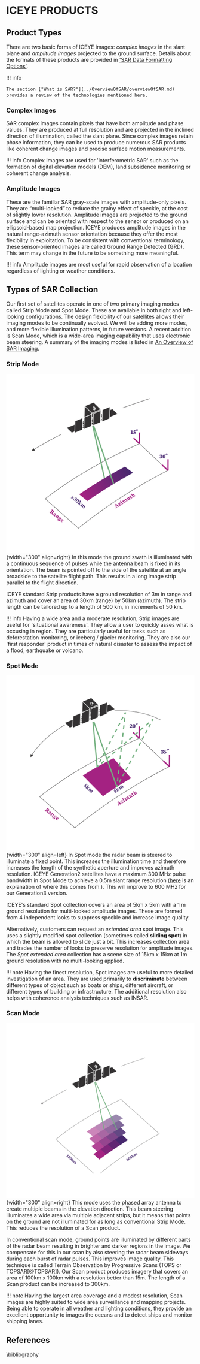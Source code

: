 
# ICEYE PRODUCTS

## Product Types

There are two basic forms of ICEYE images: *complex images* in the slant plane and *amplitude images* projected to the ground surface. Details about the formats of these products are provided in ['SAR Data Formatting Options'](../productFormats/introduction.md). 

!!! info

    The section ["What is SAR?"](../OverviewOfSAR/overviewOfSAR.md) provides a review of the technologies mentioned here. 
### Complex Images

SAR complex images contain pixels that have both amplitude and phase values. They are produced at full resolution and are projected in the inclined direction of illumination, called the slant plane. Since complex images retain phase information, they can be used to produce numerous SAR products like coherent change images and precise surface motion measurements.

!!! info
    Complex Images are used for 'interferometric SAR' such as the formation of digital elevation models (DEM), land subsidence monitoring or coherent change analysis.

### Amplitude Images

These are the familiar SAR gray-scale images with amplitude-only pixels. They are “multi-looked” to reduce the grainy effect of speckle, at the cost of slightly lower resolution. Amplitude images are projected to the ground surface and can be oriented with respect to the sensor or produced on an ellipsoid-based map projection. ICEYE produces amplitude images in the natural range-azimuth sensor orientation because they offer the most flexibility in exploitation. To be consistent with conventional terminology, these sensor-oriented images are called Ground Range Detected (GRD). This term may change in the future to be something more meaningful.

!!! info
    Amplitude images are most useful for rapid observation of a location regardless of lighting or weather conditions.


<!-- #### General Phase History Data Product
ICEYE also produces a basic form of SAR data that contains the raw pulse data before image processing. This data contains phase information as a function of time during the imaging operation and so it is called *phase history data*. This product enables more flexible processing for advanced users who might have their own SAR processor, or who might even prefer to exploit the data before converting it into an image.  -->

## Types of SAR Collection
Our first set of satellites operate in one of two primary imaging modes called Strip Mode and Spot Mode. These are available in both right and left-looking configurations. The design flexibility of our satellites allows their imaging modes to be continually evolved. We will be adding more modes, and more flexible illumination patterns, in future versions. A recent addition is Scan Mode, which is a wide-area imaging capability that uses electronic beam steering. A summary of the imaging modes is listed in [An Overview of SAR Imaging](/product-documentation/OverviewOfSAR/remarkableStory/#stripmap-and-spotlight-apertures).


### Strip Mode

![placeholder](img/imagemode-graphic-strip.png){width="300" align=right}
In this mode the ground swath is illuminated with a continuous sequence of pulses while the antenna beam is fixed in its orientation. The beam is pointed off to the side of the satellite at an angle broadside to the satellite flight path. This results in a long image strip parallel to the flight direction.

ICEYE standard Strip products have a ground resolution of 3m in range and azimuth and cover an area of 30km (range) by 50km (azimuth). The strip length can be tailored up to a length of 500 km, in increments of 50 km.

!!! info
    Having a wide area and a moderate resolution, Strip images are useful for 'situational awareness'. They allow a user to quickly asses what is occusing in region. They are particularly useful for tasks such as deforestation monitoring, or iceberg / glacier monitoring. They are also our 'first responder' product in times of natural disaster to assess the impact of a flood, earthquake or volcano.

### Spot Mode
![placeholder](img/imagemode-graphic-spot.png){width="300" align=left}
In Spot mode the radar beam is steered to illuminate a fixed point. This increases the illumination time and therefore increases the length of the synthetic aperture and improves azimuth resolution. ICEYE Generation2 satellites have a maximum 300 MHz pulse bandwidth in Spot Mode to achieve a 0.5m slant range resolution ([here](/product-documentation/productguide/OverviewOfSAR/rangeResolution/#slant-range-resolution-examples) is an explanation of where this comes from.). This will improve to 600 MHz for our Generation3 version. 


ICEYE's standard Spot collection covers an area of 5km x 5km with a 1 m ground resolution for multi-looked amplitude images. These are formed from 4 independent looks to suppress speckle and increase image quality.

Alternatively, customers can request an *extended area* spot image. This uses a slightly modified spot collection (sometimes called **sliding spot**) in which the beam is allowed to slide just a bit. This increases collection area and trades the number of looks to preserve resolution for amplitude images. The *Spot extended area* collection has a scene size of 15km x 15km at 1m ground resolution with no multi-looking applied.

!!! note 
    Having the finest resolution, Spot images are useful to more detailed investigation of an area. They are used primarily to **discriminate** between different types of object such as boats or ships, different aircraft, or different types of building or infrastructure. The additional resolution also helps with coherence analysis techniques such as INSAR.



### Scan Mode
![placeholder](img/imagemode-graphic-scan.png){width="300" align=right}
This mode uses the phased array antenna to create multiple beams in the elevation direction. This beam steering illuminates a wide area via multiple adjacent strips, but it means that points on the ground are not illuminated for as long as conventional Strip Mode. This reduces the resolution of a Scan product.

In conventional scan mode, ground points are illuminated by different parts of the radar beam resulting in brighter and darker regions in the image. We compensate for this in our scan by also steering the radar beam sideways during each burst of radar pulses. This improves image quality. This technique is called Terrain Observation by Progressive Scans (TOPS or TOPSAR[@TOPSAR]). Our Scan product produces imagery that covers an area of 100km x 100km with a resolution better than 15m. The length of a Scan product can be increased to 300km.

!!! note 
    Having the largest area coverage and a modest resolution, Scan images are highly suited to wide area surveillance and mapping projects. Being able to operate in all weather and lighting conditions, they provide an excellent opportunity to images the oceans and to detect ships and monitor shipping lanes.

<!-- % whilst performing adjacent Strip collections. While this produces much wider swath widths, it also lessens the collection time of ground points and degrades azimuth resolution. To help improve image quality we employ a technique called Terrain Observation by Progressive Scans (TOPS or TOPSAR \cite{TOPSAR}). We have two versions of our SCANSAR product, a four-beam image that covers 100km x 100km with a ground resolution of 12mx12m and a 2 beam product that covers 60km by 100km with a ground resolution of 6mx6m. The length of the image can be extended in azimuth up to 825km. -->

## References
\bibliography
